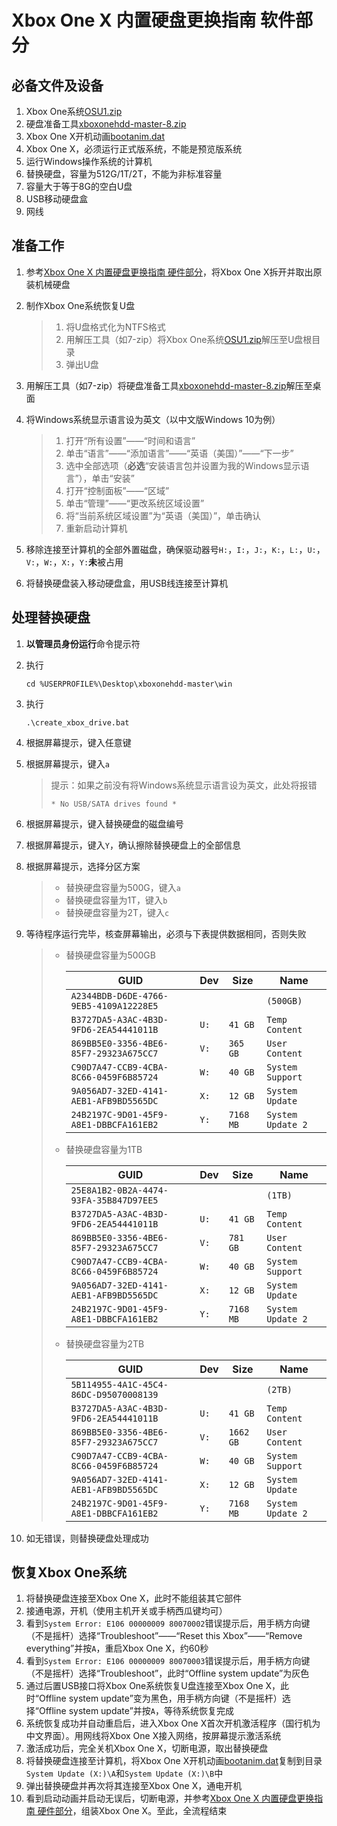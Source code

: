 # Xbox One X 内置硬盘更换指南 软件部分

## 必备文件及设备

1. Xbox One系统[OSU1.zip](http://www.xbox.com/xboxone/osu1)
2. 硬盘准备工具[xboxonehdd-master-8.zip](https://gbatemp.net/download/xbox-one-windows-and-linux-internal-hard-drive-partitioning-script.34239/download?version=35869)
3. Xbox One X开机动画[bootanim.dat](https://drive.google.com/open?id=1BKcee5bhNLugNkGsMjTV6kS1C5YxCW5H)
4. Xbox One X，必须运行正式版系统，不能是预览版系统
5. 运行Windows操作系统的计算机
6. 替换硬盘，容量为512G/1T/2T，不能为非标准容量
7. 容量大于等于8G的空白U盘
8. USB移动硬盘盒
9. 网线

## 准备工作

1. 参考[Xbox One X 内置硬盘更换指南 硬件部分](./Xbox_One_Internal_Hard_Drive_Repair_or_Replace_Using_Windows_(Hardware).pdf)，将Xbox One X拆开并取出原装机械硬盘

2. 制作Xbox One系统恢复U盘

   > 1. 将U盘格式化为NTFS格式
   > 2. 用解压工具（如7-zip）将Xbox One系统[OSU1.zip](http://www.xbox.com/xboxone/osu1)解压至U盘根目录
   > 3. 弹出U盘

3. 用解压工具（如7-zip）将硬盘准备工具[xboxonehdd-master-8.zip](https://gbatemp.net/download/xbox-one-windows-and-linux-internal-hard-drive-partitioning-script.34239/download?version=35869)解压至桌面

4. 将Windows系统显示语言设为英文（以中文版Windows 10为例）

   > 1. 打开“所有设置”——“时间和语言”
   > 2. 单击“语言”——“添加语言”——“英语（美国）”——“下一步”
   > 3. 选中全部选项（**必选**“安装语言包并设置为我的Windows显示语言”），单击“安装”
   > 4. 打开“控制面板”——“区域”
   > 5. 单击“管理”——“更改系统区域设置”
   > 6. 将“当前系统区域设置”为“英语（美国）”，单击确认
   > 7. 重新启动计算机

5. 移除连接至计算机的全部外置磁盘，确保驱动器号`H:`，`I:`，`J:`，`K:`，`L:`，`U:`，`V:`，`W:`，`X:`，`Y:`**未**被占用

6. 将替换硬盘装入移动硬盘盒，用USB线连接至计算机

## 处理替换硬盘

1. **以管理员身份运行**命令提示符

2. 执行

   ```
   cd %USERPROFILE%\Desktop\xboxonehdd-master\win
   ```

3. 执行

   ```
   .\create_xbox_drive.bat
   ```

4. 根据屏幕提示，键入任意键

5. 根据屏幕提示，键入`a`

   > 提示：如果之前没有将Windows系统显示语言设为英文，此处将报错
   >
   > ```
   > * No USB/SATA drives found *
   > ```

6. 根据屏幕提示，键入替换硬盘的磁盘编号

7. 根据屏幕提示，键入`Y`，确认擦除替换硬盘上的全部信息

8. 根据屏幕提示，选择分区方案

   > - 替换硬盘容量为500G，键入`a`
   > - 替换硬盘容量为1T，键入`b`
   > - 替换硬盘容量为2T，键入`c`

9. 等待程序运行完毕，核查屏幕输出，必须与下表提供数据相同，否则失败

   > - 替换硬盘容量为500GB
   >
   >   | GUID                                   | Dev  | Size      | Name              |
   >   | -------------------------------------- | ---- | --------- | ----------------- |
   >   | `A2344BDB-D6DE-4766-9EB5-4109A12228E5` |      |           | `(500GB)`         |
   >   | `B3727DA5-A3AC-4B3D-9FD6-2EA54441011B` | `U:` | `41 GB`   | `Temp Content`    |
   >   | `869BB5E0-3356-4BE6-85F7-29323A675CC7` | `V:` | `365 GB`  | `User Content`    |
   >   | `C90D7A47-CCB9-4CBA-8C66-0459F6B85724` | `W:` | `40 GB`   | `System Support`  |
   >   | `9A056AD7-32ED-4141-AEB1-AFB9BD5565DC` | `X:` | `12 GB`   | `System Update`   |
   >   | `24B2197C-9D01-45F9-A8E1-DBBCFA161EB2` | `Y:` | `7168 MB` | `System Update 2` |
   >
   > - 替换硬盘容量为1TB
   >
   >   | GUID                                   | Dev  | Size      | Name              |
   >   | -------------------------------------- | ---- | --------- | ----------------- |
   >   | `25E8A1B2-0B2A-4474-93FA-35B847D97EE5` |      |           | `(1TB)`           |
   >   | `B3727DA5-A3AC-4B3D-9FD6-2EA54441011B` | `U:` | `41 GB`   | `Temp Content`    |
   >   | `869BB5E0-3356-4BE6-85F7-29323A675CC7` | `V:` | `781 GB`  | `User Content`    |
   >   | `C90D7A47-CCB9-4CBA-8C66-0459F6B85724` | `W:` | `40 GB`   | `System Support`  |
   >   | `9A056AD7-32ED-4141-AEB1-AFB9BD5565DC` | `X:` | `12 GB`   | `System Update`   |
   >   | `24B2197C-9D01-45F9-A8E1-DBBCFA161EB2` | `Y:` | `7168 MB` | `System Update 2` |
   >
   > - 替换硬盘容量为2TB
   >
   >   | GUID                                   | Dev  | Size      | Name              |
   >   | -------------------------------------- | ---- | --------- | ----------------- |
   >   | `5B114955-4A1C-45C4-86DC-D95070008139` |      |           | `(2TB)`           |
   >   | `B3727DA5-A3AC-4B3D-9FD6-2EA54441011B` | `U:` | `41 GB`   | `Temp Content`    |
   >   | `869BB5E0-3356-4BE6-85F7-29323A675CC7` | `V:` | `1662 GB` | `User Content`    |
   >   | `C90D7A47-CCB9-4CBA-8C66-0459F6B85724` | `W:` | `40 GB`   | `System Support`  |
   >   | `9A056AD7-32ED-4141-AEB1-AFB9BD5565DC` | `X:` | `12 GB`   | `System Update`   |
   >   | `24B2197C-9D01-45F9-A8E1-DBBCFA161EB2` | `Y:` | `7168 MB` | `System Update 2` |
   >
   
10. 如无错误，则替换硬盘处理成功

## 恢复Xbox One系统

1. 将替换硬盘连接至Xbox One X，此时不能组装其它部件
2. 接通电源，开机（使用主机开关或手柄西瓜键均可）
3. 看到`System Error: E106 00000009 80070002`错误提示后，用手柄方向键（不是摇杆）选择“Troubleshoot”——“Reset this Xbox”——“Remove everything”并按`A`，重启Xbox One X，约60秒
4. 看到`System Error: E106 00000009 80070003`错误提示后，用手柄方向键（不是摇杆）选择“Troubleshoot”，此时“Offline system update”为灰色
5. 通过后置USB接口将Xbox One系统恢复U盘连接至Xbox One X，此时“Offline system update”变为黑色，用手柄方向键（不是摇杆）选择“Offline system update”并按`A`，等待系统恢复完成
6. 系统恢复成功并自动重启后，进入Xbox One X首次开机激活程序（国行机为中文界面）。用网线将Xbox One X接入网络，按屏幕提示激活系统
7. 激活成功后，完全关机Xbox One X，切断电源，取出替换硬盘
8. 将替换硬盘连接至计算机，将Xbox One X开机动画[bootanim.dat](https://drive.google.com/open?id=1BKcee5bhNLugNkGsMjTV6kS1C5YxCW5H)复制到目录`System Update (X:)\A`和`System Update (X:)\B`中
9. 弹出替换硬盘并再次将其连接至Xbox One X，通电开机
10. 看到启动动画并启动无误后，切断电源，并参考[Xbox One X 内置硬盘更换指南 硬件部分](./Xbox_One_Internal_Hard_Drive_Repair_or_Replace_Using_Windows_(Hardware).pdf)，组装Xbox One X。至此，全流程结束